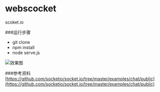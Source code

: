 # webscocket
scoket.io

###运行步骤
 * git clone
 * npm install
 * node serve.js

![效果图](http://p1.bpimg.com/567571/7f912d5852fa8199.png)

###参考资料
[https://github.com/socketio/socket.io/tree/master/examples/chat/public](https://github.com/socketio/socket.io/tree/master/examples/chat/public)
